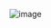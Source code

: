 ![image](https://user-images.githubusercontent.com/113337736/209643860-416fb854-5268-4407-96cd-25c5063aecbc.png)
